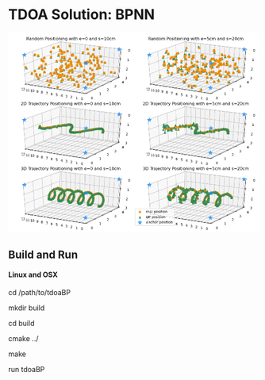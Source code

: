 TDOA Solution: BPNN
===============

![result compare](/postproc/png/3.10.png?raw=true)


## Build and Run

#### Linux and OSX 
cd /path/to/tdoaBP

mkdir build

cd build

cmake ../

make

run tdoaBP
